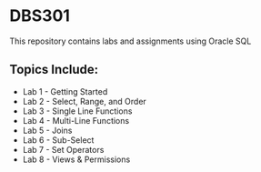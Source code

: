 # DBS301
This repository contains labs and assignments using Oracle SQL
## Topics Include:
* Lab 1 - Getting Started
* Lab 2 - Select, Range, and Order
* Lab 3 - Single Line Functions
* Lab 4 - Multi-Line Functions
* Lab 5 - Joins
* Lab 6 - Sub-Select
* Lab 7 - Set Operators
* Lab 8 - Views & Permissions
